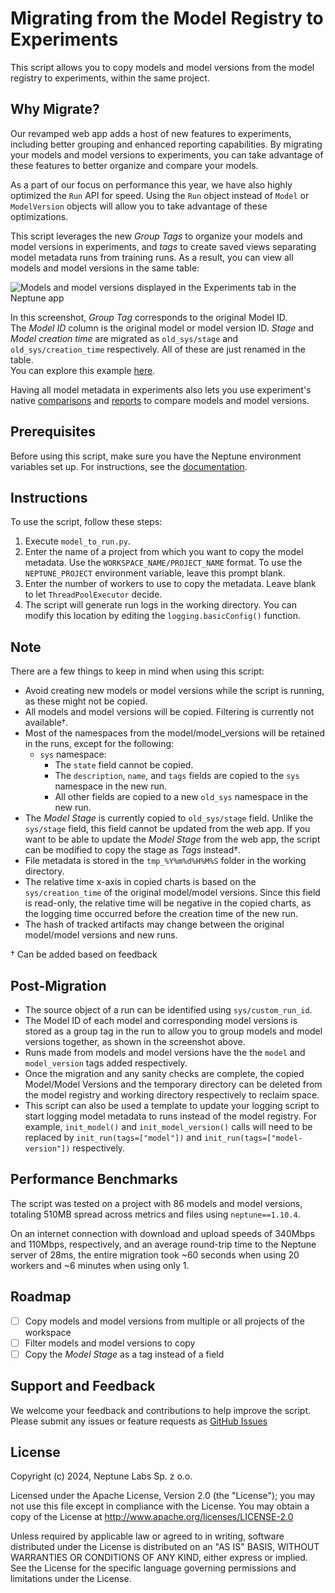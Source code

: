 # Migrating from the Model Registry to Experiments

This script allows you to copy models and model versions from the model registry to experiments, within the same project.

## Why Migrate?
Our revamped web app adds a host of new features to experiments, including better grouping and enhanced reporting capabilities. By migrating your models and model versions to experiments, you can take advantage of these features to better organize and compare your models.

As a part of our focus on performance this year, we have also highly optimized the `Run` API  for speed. Using the `Run` object instead of `Model` or `ModelVersion` objects will allow you to take advantage of these optimizations.

This script leverages the new *Group Tags* to organize your models and model versions in experiments, and *tags* to create saved views separating model metadata runs from training runs. As a result, you can view all models and model versions in the same table:

![Models and model versions displayed in the Experiments tab in the Neptune app](https://github.com/user-attachments/assets/1384cce5-e96b-417b-975d-e2b0d826455c)

In this screenshot, _Group Tag_ corresponds to the original Model ID.  
The _Model ID_ column is the original model or model version ID. _Stage_ and _Model creation time_ are migrated as `old_sys/stage` and `old_sys/creation_time` respectively. All of these are just renamed in the table.  
You can explore this example [here](https://app.neptune.ai/siddhant.sadangi/models/runs/table?viewId=9c7b0fdf-127b-4f9d-9a08-6173f6dd256d).


Having all model metadata in experiments also lets you use experiment's native [comparisons](https://docs-legacy.neptune.ai/usage/tutorial/#compare-the-runs) and [reports](https://docs-legacy.neptune.ai/app/reports/) to compare models and model versions.


## Prerequisites

Before using this script, make sure you have the Neptune environment variables set up. For instructions, see the [documentation](https://docs-legacy.neptune.ai/setup/setting_credentials/).

## Instructions

To use the script, follow these steps:

1. Execute `model_to_run.py`.
2. Enter the name of a project from which you want to copy the model metadata. Use the `WORKSPACE_NAME/PROJECT_NAME` format. To use the `NEPTUNE_PROJECT` environment variable, leave this prompt blank.
3. Enter the number of workers to use to copy the metadata. Leave blank to let `ThreadPoolExecutor` decide.
4. The script will generate run logs in the working directory. You can modify this location by editing the `logging.basicConfig()` function.


## Note

There are a few things to keep in mind when using this script:

- Avoid creating new models or model versions while the script is running, as these might not be copied.
- All models and model versions will be copied. Filtering is currently not available†.
- Most of the namespaces from the model/model_versions will be retained in the runs, except for the following:
  - `sys` namespace:
    - The `state` field cannot be copied.
    - The `description`, `name`, and `tags` fields are copied to the `sys` namespace in the new run.
    - All other fields are copied to a new `old_sys` namespace in the new run.
- The _Model Stage_ is currently copied to `old_sys/stage` field. Unlike the `sys/stage` field, this field cannot be updated from the web app. If you want to be able to update the _Model Stage_ from the web app, the script can be modified to copy the stage as _Tags_ instead†.
- File metadata is stored in the `tmp_%Y%m%d%H%M%S` folder in the working directory.
- The relative time x-axis in copied charts is based on the `sys/creation_time` of the original model/model versions. Since this field is read-only, the relative time will be negative in the copied charts, as the logging time occurred before the creation time of the new run.
- The hash of tracked artifacts may change between the original model/model versions and new runs.

† Can be added based on feedback

## Post-Migration
- The source object of a run can be identified using `sys/custom_run_id`.
- The Model ID of each model and corresponding model versions is stored as a group tag in the run to allow you to group models and model versions together, as shown in the screenshot above.
- Runs made from models and model versions have the the `model` and `model_version` tags added respectively.
- Once the migration and any sanity checks are complete, the copied Model/Model Versions and the temporary directory can be deleted from the model registry and working directory respectively to reclaim space.
- This script can also be used a template to update your logging script to start logging model metadata to runs instead of the model registry. For example, `init_model()` and `init_model_version()` calls will need to be replaced by `init_run(tags=["model"])` and `init_run(tags=["model-version"])` respectively.

## Performance Benchmarks

The script was tested on a project with 86 models and model versions, totaling 510MB spread across metrics and files using `neptune==1.10.4`.  

On an internet connection with download and upload speeds of 340Mbps and 110Mbps, respectively, and an average round-trip time to the Neptune server of 28ms, the entire migration took ~60 seconds when using 20 workers and ~6 minutes when using only 1.

## Roadmap

- [ ] Copy models and model versions from multiple or all projects of the workspace
- [ ] Filter models and model versions to copy
- [ ] Copy the _Model Stage_ as a tag instead of a field

## Support and Feedback

We welcome your feedback and contributions to help improve the script. Please submit any issues or feature requests as [GitHub Issues](https://github.com/neptune-ai/examples/issues)

## License

Copyright (c) 2024, Neptune Labs Sp. z o.o.

Licensed under the Apache License, Version 2.0 (the "License"); you may not use this file except in compliance with the License. You may obtain a copy of the License at http://www.apache.org/licenses/LICENSE-2.0

Unless required by applicable law or agreed to in writing, software distributed under the License is distributed on an "AS IS" BASIS, WITHOUT WARRANTIES OR CONDITIONS OF ANY KIND, either express or implied.
See the License for the specific language governing permissions and limitations under the License.
